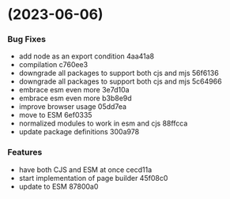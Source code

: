 #  (2023-06-06)


### Bug Fixes

* add node as an export condition 4aa41a8
* compilation c760ee3
* downgrade all packages to support both cjs and mjs 56f6136
* downgrade all packages to support both cjs and mjs 5c64966
* embrace esm even more 3e7d10a
* embrace esm even more b3b8e9d
* improve browser usage 05dd7ea
* move to ESM 6ef0335
* normalized modules to work in esm and cjs 88ffcca
* update package definitions 300a978


### Features

* have both CJS and ESM at once cecd11a
* start implementation of page builder 45f08c0
* update to ESM 87800a0



